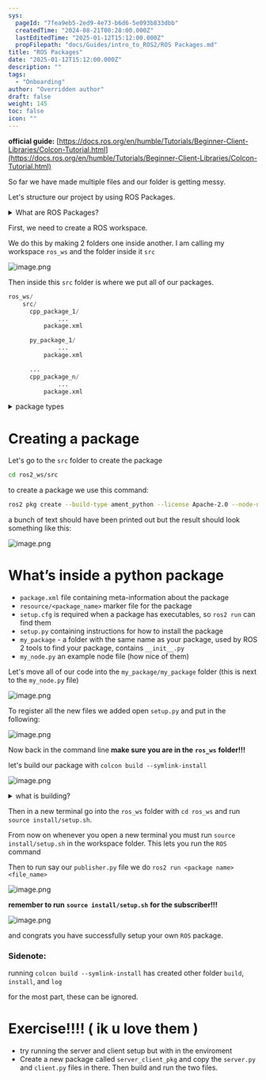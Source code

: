```yaml
---
sys:
  pageId: "7fea9eb5-2ed9-4e73-b6d6-5e093b833dbb"
  createdTime: "2024-08-21T00:28:00.000Z"
  lastEditedTime: "2025-01-12T15:12:00.000Z"
  propFilepath: "docs/Guides/intro_to_ROS2/ROS Packages.md"
title: "ROS Packages"
date: "2025-01-12T15:12:00.000Z"
description: ""
tags:
  - "Onboarding"
author: "Overridden author"
draft: false
weight: 145
toc: false
icon: ""
---
```


**official guide:** [https://docs.ros.org/en/humble/Tutorials/Beginner-Client-Libraries/Colcon-Tutorial.html](https://docs.ros.org/en/humble/Tutorials/Beginner-Client-Libraries/Colcon-Tutorial.html)

So far we have made multiple files and our folder is getting messy.

Let's structure our project by using ROS Packages.

<details>

<summary>What are ROS Packages?</summary>

ROS Packages are, as the name implies, packages of code that are highly sharable between ROS developers.

They consist of a folder, `package.xml` file, and source code

```python
      cpp_package_1/
		      ... imagine much code files here ..
          package.xml
```

</details>

First, we need to create a ROS workspace.

We do this by making 2 folders one inside another. I am calling my workspace `ros_ws` and the folder inside it `src`

![image.png](https://prod-files-secure.s3.us-west-2.amazonaws.com/d518164a-d88e-44d1-a4ee-3adb3bd8bce0/70706947-fd18-4537-a67b-e12946812d31/image.png?X-Amz-Algorithm=AWS4-HMAC-SHA256&X-Amz-Content-Sha256=UNSIGNED-PAYLOAD&X-Amz-Credential=ASIAZI2LB466V4CRR2L2%2F20250627%2Fus-west-2%2Fs3%2Faws4_request&X-Amz-Date=20250627T071022Z&X-Amz-Expires=3600&X-Amz-Security-Token=IQoJb3JpZ2luX2VjEHcaCXVzLXdlc3QtMiJGMEQCIBcO37J7lOYwh%2Fbrv8NtkKJYXcLS6KaQJ0wK0%2BIIrYpoAiAdfumPHxvxVHKkd4qrSIlML4neWX9gcD%2FixE5RbtjbgCr%2FAwhwEAAaDDYzNzQyMzE4MzgwNSIM%2FTxe40zsVrIvygEZKtwD4LNFwJqqQRdRC2k0LdOFo7t3jPknHDqoftCAGTA%2FRUKtgwDft9U1BGpK7QVcI05WxePoh3HGjYy2%2BOTveWmDrncP4ysywK74L1A93pXkzVN9IAY3KNjcJjb4tU125KlbPwQwKMJZgIc6ZG0FBFSryJajbKFt0ZC8QsCnD06UlW30G30Aqzn9xtIcTHtyTBhSnjscd5V98a7k6Jhfc%2F6Dshmp%2BfGM%2BKWNhYje5g0hr22%2FRX9yGl8kSZ0IPAuqiMUEJpO31rwucKocC5%2FG1pwO1RY2nML4QBYvtHQHEZKx1%2FciBn%2FxXqKbLLIwdfL2y8VCmRDB%2FrlptW7ytZgXFSYG5ba9feXG%2FRIJyv1fBaktsk9k650aaPfyLDUX5SbeQX%2FA2D0Ugvuaj2ZaGT7njO%2FCswqmJ6aSz76fkYSYrPsawRdXsko6FtZ65OMJXhXVntHue7Sb7Nn3mRRP1HKb7hPO7h4fD%2FNvSQSwphrbWYK5HWXiuL3TA9srYq7yyVSWgrbijUOxUj4SgDDcJD%2FqsEgau%2FAOQp4%2B%2BDnFAsN5tMbj%2BQ8UFaNcns1FS3EiFgruh%2Bo5AEjhQmgB2SE3EKhOkuYQQPee4otw48qb8XWbCKkcvRoPbKTonU2NuCi7YI8wsPj4wgY6pgHE0NdE3BSkGxJZTGR7NAoOTvHaUpnpk%2FaER2hSdsvHLEothqX0brJ96f5K3lNaCZevZSSYYDYbttQWONyobb8%2BtzxneD08WwTKMAYI%2BXFkwuinOQLbEaZ3VmPilEdfM3raDIoBmE3s6XfSQ08SZUgzQ0JrsMaZRxChTcqowZjJPIVuMf0b334zVMsrldrZlQLXTKLzyMprzHGCZRvc7C1PrCanvjZn&X-Amz-Signature=ac89eb38046a808423df0dbb2c06a32ffe812c2255fed5f5160a6b4de3b59d85&X-Amz-SignedHeaders=host&x-amz-checksum-mode=ENABLED&x-id=GetObject)

Then inside this `src` folder is where we put all of our packages.

```python
ros_ws/
    src/
      cpp_package_1/
		      ...
          package.xml

      py_package_1/
		      ...
          package.xml

      ...
      cpp_package_n/
		      ...
          package.xml

```

<details>

<summary>package types</summary>

packages can be either `C++` or python.

the intern file structure is different for each but for this guide we will stick to creating python packages

</details>

# Creating a package

Let's go to the `src` folder to create the package

```bash
cd ros2_ws/src
```

to create a package we use this command:

```bash
ros2 pkg create --build-type ament_python --license Apache-2.0 --node-name my_node my_package
```

a bunch of text should have been printed out but the result should look something like this:

![image.png](https://prod-files-secure.s3.us-west-2.amazonaws.com/d518164a-d88e-44d1-a4ee-3adb3bd8bce0/e6cf1e3f-8512-4a3e-b131-079f800bf3e8/image.png?X-Amz-Algorithm=AWS4-HMAC-SHA256&X-Amz-Content-Sha256=UNSIGNED-PAYLOAD&X-Amz-Credential=ASIAZI2LB466V4CRR2L2%2F20250627%2Fus-west-2%2Fs3%2Faws4_request&X-Amz-Date=20250627T071022Z&X-Amz-Expires=3600&X-Amz-Security-Token=IQoJb3JpZ2luX2VjEHcaCXVzLXdlc3QtMiJGMEQCIBcO37J7lOYwh%2Fbrv8NtkKJYXcLS6KaQJ0wK0%2BIIrYpoAiAdfumPHxvxVHKkd4qrSIlML4neWX9gcD%2FixE5RbtjbgCr%2FAwhwEAAaDDYzNzQyMzE4MzgwNSIM%2FTxe40zsVrIvygEZKtwD4LNFwJqqQRdRC2k0LdOFo7t3jPknHDqoftCAGTA%2FRUKtgwDft9U1BGpK7QVcI05WxePoh3HGjYy2%2BOTveWmDrncP4ysywK74L1A93pXkzVN9IAY3KNjcJjb4tU125KlbPwQwKMJZgIc6ZG0FBFSryJajbKFt0ZC8QsCnD06UlW30G30Aqzn9xtIcTHtyTBhSnjscd5V98a7k6Jhfc%2F6Dshmp%2BfGM%2BKWNhYje5g0hr22%2FRX9yGl8kSZ0IPAuqiMUEJpO31rwucKocC5%2FG1pwO1RY2nML4QBYvtHQHEZKx1%2FciBn%2FxXqKbLLIwdfL2y8VCmRDB%2FrlptW7ytZgXFSYG5ba9feXG%2FRIJyv1fBaktsk9k650aaPfyLDUX5SbeQX%2FA2D0Ugvuaj2ZaGT7njO%2FCswqmJ6aSz76fkYSYrPsawRdXsko6FtZ65OMJXhXVntHue7Sb7Nn3mRRP1HKb7hPO7h4fD%2FNvSQSwphrbWYK5HWXiuL3TA9srYq7yyVSWgrbijUOxUj4SgDDcJD%2FqsEgau%2FAOQp4%2B%2BDnFAsN5tMbj%2BQ8UFaNcns1FS3EiFgruh%2Bo5AEjhQmgB2SE3EKhOkuYQQPee4otw48qb8XWbCKkcvRoPbKTonU2NuCi7YI8wsPj4wgY6pgHE0NdE3BSkGxJZTGR7NAoOTvHaUpnpk%2FaER2hSdsvHLEothqX0brJ96f5K3lNaCZevZSSYYDYbttQWONyobb8%2BtzxneD08WwTKMAYI%2BXFkwuinOQLbEaZ3VmPilEdfM3raDIoBmE3s6XfSQ08SZUgzQ0JrsMaZRxChTcqowZjJPIVuMf0b334zVMsrldrZlQLXTKLzyMprzHGCZRvc7C1PrCanvjZn&X-Amz-Signature=c1e3611a8c346d1e5136b25837b41dbe48f202e9d056153eef5625f5cb1ea568&X-Amz-SignedHeaders=host&x-amz-checksum-mode=ENABLED&x-id=GetObject)

# What’s inside a python package

- `package.xml` file containing meta-information about the package
- `resource/<package_name>` marker file for the package
- `setup.cfg` is required when a package has executables, so `ros2 run` can find them
- `setup.py` containing instructions for how to install the package
- `my_package` - a folder with the same name as your package, used by ROS 2 tools to find your package, contains `__init__.py`
- `my_node.py` an example node file (how nice of them)

Let's move all of our code into the `my_package/my_package` folder (this is next to the `my_node.py` file)

![image.png](https://prod-files-secure.s3.us-west-2.amazonaws.com/d518164a-d88e-44d1-a4ee-3adb3bd8bce0/9ce58f11-0da9-4d3e-b86d-506a9685d378/image.png?X-Amz-Algorithm=AWS4-HMAC-SHA256&X-Amz-Content-Sha256=UNSIGNED-PAYLOAD&X-Amz-Credential=ASIAZI2LB466V4CRR2L2%2F20250627%2Fus-west-2%2Fs3%2Faws4_request&X-Amz-Date=20250627T071022Z&X-Amz-Expires=3600&X-Amz-Security-Token=IQoJb3JpZ2luX2VjEHcaCXVzLXdlc3QtMiJGMEQCIBcO37J7lOYwh%2Fbrv8NtkKJYXcLS6KaQJ0wK0%2BIIrYpoAiAdfumPHxvxVHKkd4qrSIlML4neWX9gcD%2FixE5RbtjbgCr%2FAwhwEAAaDDYzNzQyMzE4MzgwNSIM%2FTxe40zsVrIvygEZKtwD4LNFwJqqQRdRC2k0LdOFo7t3jPknHDqoftCAGTA%2FRUKtgwDft9U1BGpK7QVcI05WxePoh3HGjYy2%2BOTveWmDrncP4ysywK74L1A93pXkzVN9IAY3KNjcJjb4tU125KlbPwQwKMJZgIc6ZG0FBFSryJajbKFt0ZC8QsCnD06UlW30G30Aqzn9xtIcTHtyTBhSnjscd5V98a7k6Jhfc%2F6Dshmp%2BfGM%2BKWNhYje5g0hr22%2FRX9yGl8kSZ0IPAuqiMUEJpO31rwucKocC5%2FG1pwO1RY2nML4QBYvtHQHEZKx1%2FciBn%2FxXqKbLLIwdfL2y8VCmRDB%2FrlptW7ytZgXFSYG5ba9feXG%2FRIJyv1fBaktsk9k650aaPfyLDUX5SbeQX%2FA2D0Ugvuaj2ZaGT7njO%2FCswqmJ6aSz76fkYSYrPsawRdXsko6FtZ65OMJXhXVntHue7Sb7Nn3mRRP1HKb7hPO7h4fD%2FNvSQSwphrbWYK5HWXiuL3TA9srYq7yyVSWgrbijUOxUj4SgDDcJD%2FqsEgau%2FAOQp4%2B%2BDnFAsN5tMbj%2BQ8UFaNcns1FS3EiFgruh%2Bo5AEjhQmgB2SE3EKhOkuYQQPee4otw48qb8XWbCKkcvRoPbKTonU2NuCi7YI8wsPj4wgY6pgHE0NdE3BSkGxJZTGR7NAoOTvHaUpnpk%2FaER2hSdsvHLEothqX0brJ96f5K3lNaCZevZSSYYDYbttQWONyobb8%2BtzxneD08WwTKMAYI%2BXFkwuinOQLbEaZ3VmPilEdfM3raDIoBmE3s6XfSQ08SZUgzQ0JrsMaZRxChTcqowZjJPIVuMf0b334zVMsrldrZlQLXTKLzyMprzHGCZRvc7C1PrCanvjZn&X-Amz-Signature=0f1e2f74a6f5bc30b32deb6a9a7f08eb891f43bda64839539e8ffe7fbe0d6e42&X-Amz-SignedHeaders=host&x-amz-checksum-mode=ENABLED&x-id=GetObject)

To register all the new files we added open `setup.py` and put in the following:

![image.png](https://prod-files-secure.s3.us-west-2.amazonaws.com/d518164a-d88e-44d1-a4ee-3adb3bd8bce0/1cd7c262-4cae-4496-9d75-c178537d24a2/image.png?X-Amz-Algorithm=AWS4-HMAC-SHA256&X-Amz-Content-Sha256=UNSIGNED-PAYLOAD&X-Amz-Credential=ASIAZI2LB466V4CRR2L2%2F20250627%2Fus-west-2%2Fs3%2Faws4_request&X-Amz-Date=20250627T071022Z&X-Amz-Expires=3600&X-Amz-Security-Token=IQoJb3JpZ2luX2VjEHcaCXVzLXdlc3QtMiJGMEQCIBcO37J7lOYwh%2Fbrv8NtkKJYXcLS6KaQJ0wK0%2BIIrYpoAiAdfumPHxvxVHKkd4qrSIlML4neWX9gcD%2FixE5RbtjbgCr%2FAwhwEAAaDDYzNzQyMzE4MzgwNSIM%2FTxe40zsVrIvygEZKtwD4LNFwJqqQRdRC2k0LdOFo7t3jPknHDqoftCAGTA%2FRUKtgwDft9U1BGpK7QVcI05WxePoh3HGjYy2%2BOTveWmDrncP4ysywK74L1A93pXkzVN9IAY3KNjcJjb4tU125KlbPwQwKMJZgIc6ZG0FBFSryJajbKFt0ZC8QsCnD06UlW30G30Aqzn9xtIcTHtyTBhSnjscd5V98a7k6Jhfc%2F6Dshmp%2BfGM%2BKWNhYje5g0hr22%2FRX9yGl8kSZ0IPAuqiMUEJpO31rwucKocC5%2FG1pwO1RY2nML4QBYvtHQHEZKx1%2FciBn%2FxXqKbLLIwdfL2y8VCmRDB%2FrlptW7ytZgXFSYG5ba9feXG%2FRIJyv1fBaktsk9k650aaPfyLDUX5SbeQX%2FA2D0Ugvuaj2ZaGT7njO%2FCswqmJ6aSz76fkYSYrPsawRdXsko6FtZ65OMJXhXVntHue7Sb7Nn3mRRP1HKb7hPO7h4fD%2FNvSQSwphrbWYK5HWXiuL3TA9srYq7yyVSWgrbijUOxUj4SgDDcJD%2FqsEgau%2FAOQp4%2B%2BDnFAsN5tMbj%2BQ8UFaNcns1FS3EiFgruh%2Bo5AEjhQmgB2SE3EKhOkuYQQPee4otw48qb8XWbCKkcvRoPbKTonU2NuCi7YI8wsPj4wgY6pgHE0NdE3BSkGxJZTGR7NAoOTvHaUpnpk%2FaER2hSdsvHLEothqX0brJ96f5K3lNaCZevZSSYYDYbttQWONyobb8%2BtzxneD08WwTKMAYI%2BXFkwuinOQLbEaZ3VmPilEdfM3raDIoBmE3s6XfSQ08SZUgzQ0JrsMaZRxChTcqowZjJPIVuMf0b334zVMsrldrZlQLXTKLzyMprzHGCZRvc7C1PrCanvjZn&X-Amz-Signature=154df959f8411e477cb8996f26464c4ca6333f57a329a74b55afd2ba84fad1ed&X-Amz-SignedHeaders=host&x-amz-checksum-mode=ENABLED&x-id=GetObject)

Now back in the command line **make sure you are in the** **`ros_ws`** **folder!!!**

let's build our package with `colcon build --symlink-install`

![image.png](https://prod-files-secure.s3.us-west-2.amazonaws.com/d518164a-d88e-44d1-a4ee-3adb3bd8bce0/2f2a0d27-b173-48fd-b189-5f5c0ce65619/image.png?X-Amz-Algorithm=AWS4-HMAC-SHA256&X-Amz-Content-Sha256=UNSIGNED-PAYLOAD&X-Amz-Credential=ASIAZI2LB466V4CRR2L2%2F20250627%2Fus-west-2%2Fs3%2Faws4_request&X-Amz-Date=20250627T071022Z&X-Amz-Expires=3600&X-Amz-Security-Token=IQoJb3JpZ2luX2VjEHcaCXVzLXdlc3QtMiJGMEQCIBcO37J7lOYwh%2Fbrv8NtkKJYXcLS6KaQJ0wK0%2BIIrYpoAiAdfumPHxvxVHKkd4qrSIlML4neWX9gcD%2FixE5RbtjbgCr%2FAwhwEAAaDDYzNzQyMzE4MzgwNSIM%2FTxe40zsVrIvygEZKtwD4LNFwJqqQRdRC2k0LdOFo7t3jPknHDqoftCAGTA%2FRUKtgwDft9U1BGpK7QVcI05WxePoh3HGjYy2%2BOTveWmDrncP4ysywK74L1A93pXkzVN9IAY3KNjcJjb4tU125KlbPwQwKMJZgIc6ZG0FBFSryJajbKFt0ZC8QsCnD06UlW30G30Aqzn9xtIcTHtyTBhSnjscd5V98a7k6Jhfc%2F6Dshmp%2BfGM%2BKWNhYje5g0hr22%2FRX9yGl8kSZ0IPAuqiMUEJpO31rwucKocC5%2FG1pwO1RY2nML4QBYvtHQHEZKx1%2FciBn%2FxXqKbLLIwdfL2y8VCmRDB%2FrlptW7ytZgXFSYG5ba9feXG%2FRIJyv1fBaktsk9k650aaPfyLDUX5SbeQX%2FA2D0Ugvuaj2ZaGT7njO%2FCswqmJ6aSz76fkYSYrPsawRdXsko6FtZ65OMJXhXVntHue7Sb7Nn3mRRP1HKb7hPO7h4fD%2FNvSQSwphrbWYK5HWXiuL3TA9srYq7yyVSWgrbijUOxUj4SgDDcJD%2FqsEgau%2FAOQp4%2B%2BDnFAsN5tMbj%2BQ8UFaNcns1FS3EiFgruh%2Bo5AEjhQmgB2SE3EKhOkuYQQPee4otw48qb8XWbCKkcvRoPbKTonU2NuCi7YI8wsPj4wgY6pgHE0NdE3BSkGxJZTGR7NAoOTvHaUpnpk%2FaER2hSdsvHLEothqX0brJ96f5K3lNaCZevZSSYYDYbttQWONyobb8%2BtzxneD08WwTKMAYI%2BXFkwuinOQLbEaZ3VmPilEdfM3raDIoBmE3s6XfSQ08SZUgzQ0JrsMaZRxChTcqowZjJPIVuMf0b334zVMsrldrZlQLXTKLzyMprzHGCZRvc7C1PrCanvjZn&X-Amz-Signature=caaeec18521512f2ef25ad6c8d55d974272ea665a0880e25657b93e184612e53&X-Amz-SignedHeaders=host&x-amz-checksum-mode=ENABLED&x-id=GetObject)

<details>

<summary>what is building?</summary>

if you are a CS major at Rose-Hulman you will learn the answer to this in CSSE132

but TLDR; is it combines all the code files into one program that can be run easily 

</details>

Then in a new terminal go into the `ros_ws` folder with `cd ros_ws` and run `source install/setup.sh`. 

From now on whenever you open a new terminal you must run `source install/setup.sh` in the workspace folder. This lets you run the `ROS` command

Then to run say our `publisher.py` file we do `ros2 run <package name> <file_name>`

![image.png](https://prod-files-secure.s3.us-west-2.amazonaws.com/d518164a-d88e-44d1-a4ee-3adb3bd8bce0/4f4b1219-3a44-4632-aa0a-ce3471699f59/image.png?X-Amz-Algorithm=AWS4-HMAC-SHA256&X-Amz-Content-Sha256=UNSIGNED-PAYLOAD&X-Amz-Credential=ASIAZI2LB466V4CRR2L2%2F20250627%2Fus-west-2%2Fs3%2Faws4_request&X-Amz-Date=20250627T071022Z&X-Amz-Expires=3600&X-Amz-Security-Token=IQoJb3JpZ2luX2VjEHcaCXVzLXdlc3QtMiJGMEQCIBcO37J7lOYwh%2Fbrv8NtkKJYXcLS6KaQJ0wK0%2BIIrYpoAiAdfumPHxvxVHKkd4qrSIlML4neWX9gcD%2FixE5RbtjbgCr%2FAwhwEAAaDDYzNzQyMzE4MzgwNSIM%2FTxe40zsVrIvygEZKtwD4LNFwJqqQRdRC2k0LdOFo7t3jPknHDqoftCAGTA%2FRUKtgwDft9U1BGpK7QVcI05WxePoh3HGjYy2%2BOTveWmDrncP4ysywK74L1A93pXkzVN9IAY3KNjcJjb4tU125KlbPwQwKMJZgIc6ZG0FBFSryJajbKFt0ZC8QsCnD06UlW30G30Aqzn9xtIcTHtyTBhSnjscd5V98a7k6Jhfc%2F6Dshmp%2BfGM%2BKWNhYje5g0hr22%2FRX9yGl8kSZ0IPAuqiMUEJpO31rwucKocC5%2FG1pwO1RY2nML4QBYvtHQHEZKx1%2FciBn%2FxXqKbLLIwdfL2y8VCmRDB%2FrlptW7ytZgXFSYG5ba9feXG%2FRIJyv1fBaktsk9k650aaPfyLDUX5SbeQX%2FA2D0Ugvuaj2ZaGT7njO%2FCswqmJ6aSz76fkYSYrPsawRdXsko6FtZ65OMJXhXVntHue7Sb7Nn3mRRP1HKb7hPO7h4fD%2FNvSQSwphrbWYK5HWXiuL3TA9srYq7yyVSWgrbijUOxUj4SgDDcJD%2FqsEgau%2FAOQp4%2B%2BDnFAsN5tMbj%2BQ8UFaNcns1FS3EiFgruh%2Bo5AEjhQmgB2SE3EKhOkuYQQPee4otw48qb8XWbCKkcvRoPbKTonU2NuCi7YI8wsPj4wgY6pgHE0NdE3BSkGxJZTGR7NAoOTvHaUpnpk%2FaER2hSdsvHLEothqX0brJ96f5K3lNaCZevZSSYYDYbttQWONyobb8%2BtzxneD08WwTKMAYI%2BXFkwuinOQLbEaZ3VmPilEdfM3raDIoBmE3s6XfSQ08SZUgzQ0JrsMaZRxChTcqowZjJPIVuMf0b334zVMsrldrZlQLXTKLzyMprzHGCZRvc7C1PrCanvjZn&X-Amz-Signature=d8bc58ba630d4fad7b1c68824c9dc506dd4b9ee9c36bfa551340767e68d9b62f&X-Amz-SignedHeaders=host&x-amz-checksum-mode=ENABLED&x-id=GetObject)

**remember to run** **`source install/setup.sh`** **for the subscriber!!!**

![image.png](https://prod-files-secure.s3.us-west-2.amazonaws.com/d518164a-d88e-44d1-a4ee-3adb3bd8bce0/02121119-dad4-49ec-8356-c956108b4243/image.png?X-Amz-Algorithm=AWS4-HMAC-SHA256&X-Amz-Content-Sha256=UNSIGNED-PAYLOAD&X-Amz-Credential=ASIAZI2LB466V4CRR2L2%2F20250627%2Fus-west-2%2Fs3%2Faws4_request&X-Amz-Date=20250627T071022Z&X-Amz-Expires=3600&X-Amz-Security-Token=IQoJb3JpZ2luX2VjEHcaCXVzLXdlc3QtMiJGMEQCIBcO37J7lOYwh%2Fbrv8NtkKJYXcLS6KaQJ0wK0%2BIIrYpoAiAdfumPHxvxVHKkd4qrSIlML4neWX9gcD%2FixE5RbtjbgCr%2FAwhwEAAaDDYzNzQyMzE4MzgwNSIM%2FTxe40zsVrIvygEZKtwD4LNFwJqqQRdRC2k0LdOFo7t3jPknHDqoftCAGTA%2FRUKtgwDft9U1BGpK7QVcI05WxePoh3HGjYy2%2BOTveWmDrncP4ysywK74L1A93pXkzVN9IAY3KNjcJjb4tU125KlbPwQwKMJZgIc6ZG0FBFSryJajbKFt0ZC8QsCnD06UlW30G30Aqzn9xtIcTHtyTBhSnjscd5V98a7k6Jhfc%2F6Dshmp%2BfGM%2BKWNhYje5g0hr22%2FRX9yGl8kSZ0IPAuqiMUEJpO31rwucKocC5%2FG1pwO1RY2nML4QBYvtHQHEZKx1%2FciBn%2FxXqKbLLIwdfL2y8VCmRDB%2FrlptW7ytZgXFSYG5ba9feXG%2FRIJyv1fBaktsk9k650aaPfyLDUX5SbeQX%2FA2D0Ugvuaj2ZaGT7njO%2FCswqmJ6aSz76fkYSYrPsawRdXsko6FtZ65OMJXhXVntHue7Sb7Nn3mRRP1HKb7hPO7h4fD%2FNvSQSwphrbWYK5HWXiuL3TA9srYq7yyVSWgrbijUOxUj4SgDDcJD%2FqsEgau%2FAOQp4%2B%2BDnFAsN5tMbj%2BQ8UFaNcns1FS3EiFgruh%2Bo5AEjhQmgB2SE3EKhOkuYQQPee4otw48qb8XWbCKkcvRoPbKTonU2NuCi7YI8wsPj4wgY6pgHE0NdE3BSkGxJZTGR7NAoOTvHaUpnpk%2FaER2hSdsvHLEothqX0brJ96f5K3lNaCZevZSSYYDYbttQWONyobb8%2BtzxneD08WwTKMAYI%2BXFkwuinOQLbEaZ3VmPilEdfM3raDIoBmE3s6XfSQ08SZUgzQ0JrsMaZRxChTcqowZjJPIVuMf0b334zVMsrldrZlQLXTKLzyMprzHGCZRvc7C1PrCanvjZn&X-Amz-Signature=d5b3a34395150d227c71d09d06091cbd7f8c5941fb5c93e2a13792e335bd6d9d&X-Amz-SignedHeaders=host&x-amz-checksum-mode=ENABLED&x-id=GetObject)

and congrats you have successfully setup your own `ROS` package.

### Sidenote:

running `colcon build --symlink-install` has created other folder `build`, `install`, and `log`

for the most part, these can be ignored.

# Exercise!!!! ( ik u love them )

- try running the server and client setup but with in the enviroment
- Create a new package called `server_client_pkg` and copy the `server.py` and `client.py` files in there. Then build and run the two files.

